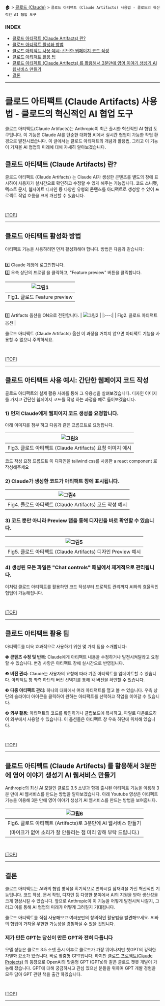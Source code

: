 🏠 > [클로드 (Claude)](./) > `클로드 아티팩트 (Claude Artifacts) 사용법 - 클로드의 혁신적인 AI 협업 도구`
<!-- https://www.magicaiprompts.com/docs/claude/ -->

### INDEX

- [클로드 아티팩트 (Claude Artifacts) 란?](#클로드-아티팩트-claude-artifacts-란)
- [클로드 아티팩트 활성화 방법](#클로드-아티팩트-활성화-방법)
- [클로드 아티팩트 사용 예시: 간단한 웹페이지 코드 작성](#클로드-아티팩트-사용-예시-간단한-웹페이지-코드-작성)
- [클로드 아티팩트 활용 팁](#클로드-아티팩트-활용-팁)
- [클로드 아티펙트 (Claude Artifects) 를 활용해서 3분만에 영어 이야기 생성기 AI 웹서비스 만들기](#클로드-아티펙트-claude-artifects-를-활용해서-3분만에-영어-이야기-생성기-ai-웹서비스-만들기)
- [결론](#결론)

---
# 클로드 아티팩트 (Claude Artifacts) 사용법 - 클로드의 혁신적인 AI 협업 도구
클로드 아티팩트(Claude Artifacts)는 Anthropic이 최근 출시한 혁신적인 AI 협업 도구입니다. 이 기능은 Claude AI를 단순한 대화형 AI에서 실시간 협업이 가능한 작업 환경으로 발전시켰습니다. 이 글에서는 클로드 아티팩트의 개념과 활용법, 그리고 이 기능이 가져올 AI 협업의 미래에 대해 자세히 알아보겠습니다.

## 클로드 아티팩트 (Claude Artifacts) 란?
클로드 아티팩트 (Claude Artifacts) 는 Claude AI가 생성한 콘텐츠를 별도의 창에 표시하여 사용자가 실시간으로 확인하고 수정할 수 있게 해주는 기능입니다. 코드 스니펫, 텍스트 문서, 웹사이트 디자인 등 다양한 유형의 콘텐츠를 아티팩트로 생성할 수 있어 프로젝트 작업 흐름을 크게 개선할 수 있습니다.

<br/>

[[TOP]](#index)

---
## 클로드 아티팩트 활성화 방법
아티팩트 기능을 사용하려면 먼저 활성화해야 합니다. 방법은 다음과 같습니다:

<br/>1️⃣ Claude 계정에 로그인합니다.
<br/>2️⃣ 우측 상단의 프로필 을 클릭하고, "Feature preview" 버튼을 클릭합니다.

| ![그림1](./img/fig01_feature-preview.png) |
|:---:|
| Fig1. 클로드 Feature preview |

<br/>3️⃣ Artifacts 옵션을 ON으로 전환합니다.
| ![그림2](./img/fig02_artifacts-option.png) |
|:---:|
| Fig2. 클로드 아티팩트 옵션 |

클로드 아티팩트 (Claude Artifacts) 옵션 이 과정을 거치지 않으면 아티팩트 기능을 사용할 수 없으니 주의하세요.

<br/>

[[TOP]](#index)

---
## 클로드 아티팩트 사용 예시: 간단한 웹페이지 코드 작성
클로드 아티팩트의 실제 활용 사례를 통해 그 유용성을 살펴보겠습니다. 디자인 이미지를 가지고 간단한 웹페이지 코드를 작성 하는 과정을 예로 들어보겠습니다.

### 1) 먼저 Claude에게 웹피이지 코드 생성을 요청합니다.
아래 이미지를 첨부 하고 다음과 같은 프롬프트로 요청합니다.

| ![그림3](./img/fig03_claude-design-example.webp) |
|:---:|
| Fig3. 클로드 아티팩트 (Claude Artifacts) 요청 이미지 예시 |

코드 작성 요청 프롬프트
이 디자인을 tailwind css를 사용한 a react component  로 작성해주세요

### 2) Claude가 생성한 코드가 아티팩트 창에 표시됩니다.

| ![그림4](./img/fig04_artifacts-code-writing-example.png) |
|:---:|
| Fig4. 클로드 아티팩트 (Claude Artifacts) 코드 작성 예시 |

### 3) 코드 뿐만 아니라 Preview 탭을 통해 디자인을 바로 확인할 수 있습니다.

| ![그림5](./img/fig05_artifacts-preview-example.png) |
|:---:|
| Fig5. 클로드 아티팩트 (Claude Artifacts) 디자인 Preview 예시 |

### 4) 생성된 모든 파일은 "Chat controls" 패널에서 체계적으로 관리됩니다.
이처럼 클로드 아티팩트를 활용하면 코드 작성부터 프로젝트 관리까지 AI와의 효율적인 협업이 가능해집니다.

<br/>

[[TOP]](#index)

---
## 클로드 아티팩트 활용 팁
아티팩트를 더욱 효과적으로 사용하기 위한 몇 가지 팁을 소개합니다: <br/>

❶ **콘텐츠 수정 및 반복:** Claude에게 아티팩트 내용을 수정하거나 발전시켜달라고 요청할 수 있습니다. 변경 사항은 아티팩트 창에 실시간으로 반영됩니다. <br/>

❷ **버전 관리:** Claude는 사용자의 요청에 따라 기존 아티팩트를 업데이트할 수 있습니다. 아티팩트 창 좌측 하단의 버전 선택기를 통해 각 버전을 확인할 수 있습니다. <br/>

❸ **다중 아티팩트 관리:** 하나의 대화에서 여러 아티팩트를 열고 볼 수 있습니다. 우측 상단의 슬라이더 아이콘을 클릭하여 원하는 아티팩트를 선택하고 작업을 이어갈 수 있습니다. <br/>

❹ **외부 활용:** 아티팩트의 코드를 확인하거나 클립보드에 복사하고, 파일로 다운로드하여 외부에서 사용할 수 있습니다. 이 옵션들은 아티팩트 창 우측 하단에 위치해 있습니다.

<br/>

[[TOP]](#index)

---
## 클로드 아티펙트 (Claude Artifects) 를 활용해서 3분만에 영어 이야기 생성기 AI 웹서비스 만들기
Anthropic의 최신 AI 모델인 클로드 3.5 소넷과 함께 출시된 아티펙트 기능을 이용해 3분 만에 AI 웹서비스를 만드는 방법을 알아보겠습니다. 아래 Youtube 영상은 아티펙트 기능을 이용해 3분 만에 영어 이야기 생성기 AI 웹서비스를 만드는 방법을 보여줍니다.

| [![그림6](./img/fig06_artifacts-ai_web_service.png)](https://www.youtube.com/watch?v=PU5P8PaeiYM) |
|:---:|
| Fig6. 클로드 아티펙트 (Artifects)로 3분만에 AI 웹서비스 만들기 |
| (마이크가 없어 소리가 잘 안들리는 점 미리 양해 부탁 드립니다.) |

<br/>

[[TOP]](#index)

---
## 결론
클로드 아티팩트는 AI와의 협업 방식을 획기적으로 변화시킬 잠재력을 가진 혁신적인 기능입니다. 코드 작성, 문서 작업, 디자인 등 다양한 분야에서 AI의 지원을 받아 생산성을 크게 향상시킬 수 있습니다. 앞으로 Anthropic이 이 기능을 어떻게 발전시켜 나갈지, 그리고 이를 통해 AI 협업의 미래가 어떻게 그려질지 기대됩니다.

클로드 아티팩트를 직접 사용해보고 여러분만의 창의적인 활용법을 발견해보세요. AI와의 협업이 가져올 무한한 가능성을 경험하실 수 있을 것입니다.

### 제가 만든 GPT는 당신이 만든 GPT와 전혀 다릅니다
모델 성능은 클로드 3.5 소넷 출시 이후로 클로드가 가장 뛰어나지만 챗GPT의 강력한 차별화 요소가 있습니다. 바로 맞춤형 GPT입니다. 하지만 [클로드 프로젝트(Claude Projects)](../what-is-claude-projects/) 의 등장으로 OpenAI의 맞춤형 GPT (GPTs)와 같은 클로드 챗봇 개발이 가능해 졌습니다. GPT에 대해 궁금하시고 관심 있으신 분들을 위하여 GPT 개발 경험을 모두 담아 GPT 관련 책을 출간 하였습니다.

<br/>

[[TOP]](#index)

---